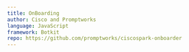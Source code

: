 ```yaml
---
title: OnBoarding
author: Cisco and Promptworks
language: JavaScript
framework: Botkit
repo: https://github.com/promptworks/ciscospark-onboarder
---
```

